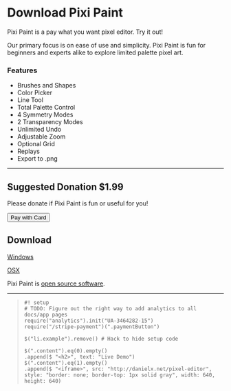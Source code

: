 Download Pixi Paint
===================

Pixi Paint is a pay what you want pixel editor. Try it out!

Our primary focus is on ease of use and simplicity. Pixi Paint is fun for
beginners and experts alike to explore limited palette pixel art.

<h3>Features</h3>

- Brushes and Shapes
- Color Picker
- Line Tool
- Total Palette Control
- 4 Symmetry Modes
- 2 Transparency Modes
- Unlimited Undo
- Adjustable Zoom
- Optional Grid
- Replays
- Export to .png

---

Suggested Donation $1.99
------------------------

Please donate if Pixi Paint is fun or useful for you!

<button class="paymentButton">Pay with Card</button>

Download
--------

[Windows](http://0.pixiecdn.com/PixiePaint-win.zip)

[OSX](http://0.pixiecdn.com/PixiePaint-osx.zip)

Pixi Paint is [open source software](https://github.com/STRd6/pixel-editor).

---

>     #! setup
>     # TODO: Figure out the right way to add analytics to all docs/app pages
>     require("analytics").init("UA-3464282-15")
>     require("/stripe-payment")(".paymentButton")
>
>     $("li.example").remove() # Hack to hide setup code
>
>     $(".content").eq(0).empty()
>     .append($ "<h2>", text: "Live Demo")
>     $(".content").eq(1).empty()
>     .append($ "<iframe>", src: "http://danielx.net/pixel-editor", style: "border: none; border-top: 1px solid gray", width: 640, height: 640)
